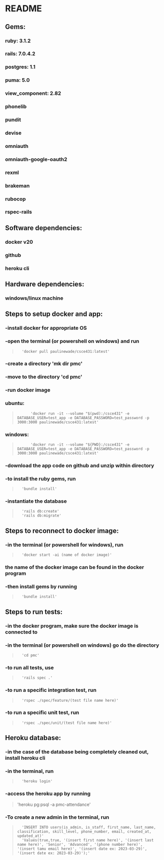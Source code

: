 # README

## Gems:
### 	ruby: 3.1.2
###	rails: 7.0.4.2
###	postgres: 1.1
###	puma: 5.0
###	view_component: 2.82
###	phonelib
###	pundit
###	devise
###	omniauth
###	omniauth-google-oauth2
###	rexml
###	brakeman
###	rubocop
###	rspec-rails

## Software dependencies:
###	docker v20
###	github
###	heroku cli
	
## Hardware dependencies: 
###	windows/linux machine

## Steps to setup docker and app:
###	-install docker for appropriate OS
###	-open the terminal (or powershell on windows) and run 
>		'docker pull paulinewade/csce431:latest'
###	-create a directory 'mk dir pmc'
###	-move to the directory 'cd pmc'
###	-run docker image 
###		ubuntu:
>			'docker run -it --volume "$(pwd):/csce431" -e DATABASE_USER=test_app -e DATABASE_PASSWORD=test_password -p 3000:3000 paulinewade/csce431:latest'
###		windows:
>			'docker run -it --volume "${PWD}:/csce431" -e DATABASE_USER=test_app -e DATABASE_PASSWORD=test_password -p 3000:3000 paulinewade/csce431:latest'
###	-download the app code on github and unzip within directory
###	-to install the ruby gems, run 
>		'bundle install'
###	-instantiate the database 
>		'rails db:create'
>		'rails db:migrate'
		
## Steps to reconnect to docker image:
###	-in the terminal (or powershell for windows), run
>		'docker start -ai (name of docker image)'
###		the name of the docker image can be found in the docker program
###	-then install gems by running
>		'bundle install'
		
## Steps to run tests:
###		-in the docker program, make sure the docker image is connected to
###	-in the terminal (or powershell on windows) go do the directory 
>		'cd pmc'
###	-to run all tests, use
>		'rails spec .'
###	-to run a specific integration test, run
>		'rspec ./spec/feature/(test file name here)'
###	-to run a specific unit test, run
>		'rspec ./spec/unit/(test file name here)'
		
## Heroku database:
###	-in the case of the database being completely cleaned out, install heroku cli
###	-in the terminal, run
>		'heroku login'
###	-access the heroku app by running
>	'heroku pg:psql -a pmc-attendance'
###	-To create a new admin in the terminal, run 
>		'INSERT INTO users(is_admin, is_staff, first_name, last_name, classification, skill_level, phone_number, email, created_at, updated_at)'
>		'Values(true,true, '(insert first name here)', '(insert last name here)', 'Senior', 'Advanced', '(phone number here)', '(insert tamu email here)', '(insert date ex: 2023-03-29)', '(insert date ex: 2023-03-29)');'

